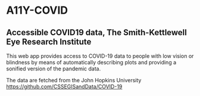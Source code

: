 # A11Y-COVID
## Accessible COVID19 data, The Smith-Kettlewell Eye Research Institute

This web app provides access to COVID-19 data to people with low vision or blindness by means of automatically describing plots and providing a sonified version of the pandemic data.

The data are fetched from the John Hopkins University
https://github.com/CSSEGISandData/COVID-19



